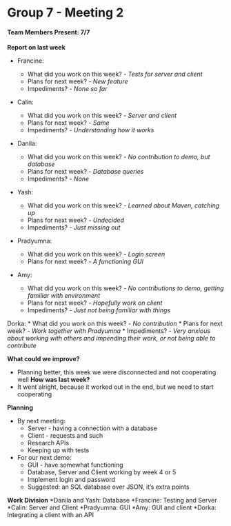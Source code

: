 # Group 7 - Meeting 2 #

#### Team Members Present: 7/7 ####

**Report on last week**

* Francine:
    * What did you work on this week?
        _- Tests for server and client_
    * Plans for next week?
        _- New feature_
    * Impediments?
        _- None so far_
* Calin:
    * What did you work on this week?
        _- Server and client_
    * Plans for next week?
        _- Same_
    * Impediments?
        _- Understanding how it works_

* Danila:
    * What did you work on this week?
        _- No contribution to demo, but database_
    * Plans for next week?
        _- Database queries_
    * Impediments?
        _- None_

* Yash:
    * What did you work on this week?
        _- Learned about Maven, catching up_
    * Plans for next week?
        _- Undecided_
    * Impediments?
        _- Just missing out_

* Pradyumna:
    * What did you work on this week?
        _- Login screen_
    * Plans for next week?
        _- A functioning GUI_

* Amy:
    * What did you work on this week?
        _- No contributions to demo, getting familiar with environment_
    * Plans for next week?
        _- Hopefully work on client_
    * Impediments?
        _- Just not being familiar with things_

Dorka:
    * What did you work on this week?
        _- No contribution_
    * Plans for next week?
        _- Work together with Pradyumna_
    * Impediments?
        _- Very anxious about working with others and impending their work, or not being able to contribute_


**What could we improve?**
* Planning better, this week we were disconnected and not cooperating well
**How was last week?**
* It went alright, because it worked out in the end, but we need to start cooperating

**Planning**
* By next meeting:
    * Server - having a connection with a database
    * Client - requests and such
    * Research APIs
    * Keeping up with tests
* For our next demo:
    * GUI - have somewhat functioning
    * Database, Server and Client working by week 4 or 5
    * Implement login and password
    * Suggested: an SQL database over JSON, it’s extra points

**Work Division**
    *Danila and Yash: Database
    *Francine: Testing and Server
    *Calin: Server and Client
    *Pradyumna: GUI
    *Amy: GUI and client
    *Dorka: Integrating a client with an API
